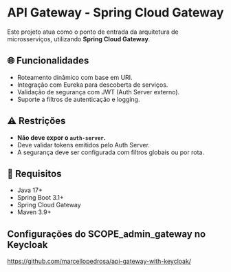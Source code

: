 # API Gateway - Spring Cloud Gateway

Este projeto atua como o ponto de entrada da arquitetura de microsserviços, utilizando **Spring Cloud Gateway**.

## 🌐 Funcionalidades

- Roteamento dinâmico com base em URI.
- Integração com Eureka para descoberta de serviços.
- Validação de segurança com JWT (Auth Server externo).
- Suporte a filtros de autenticação e logging.

## ⚠️ Restrições

- **Não deve expor o `auth-server`.**
- Deve validar tokens emitidos pelo Auth Server.
- A segurança deve ser configurada com filtros globais ou por rota.

## 🧭 Requisitos

- Java 17+
- Spring Boot 3.1+
- Spring Cloud Gateway
- Maven 3.9+

## Configurações do SCOPE_admin_gateway no Keycloak

https://github.com/marcellopedrosa/api-gateway-with-keycloak/

